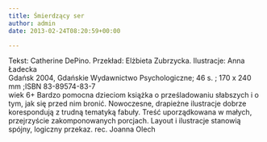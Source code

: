 ```yaml
---
title: Śmierdzący ser
author: admin
date: 2013-02-24T08:20:59+00:00

---
```


  Tekst: Catherine DePino. Przekład: Elżbieta Zubrzycka. Ilustracje: Anna Ładecka<br /> Gdańsk 2004, Gdańskie Wydawnictwo Psychologiczne; 46 s. ; 170 x 240 mm ;ISBN 83-89574-83-7<br /> wiek 6+
Bardzo pomocna dzieciom książka o prześladowaniu słabszych i o tym, jak się przed nim bronić. Nowoczesne, drapieżne ilustracje dobrze korespondują z trudną tematyką fabuły. Treść uporządkowana w małych, przejrzyście zakomponowanych porcjach. Layout i ilustracje stanowią spójny, logiczny przekaz.
rec. Joanna Olech
